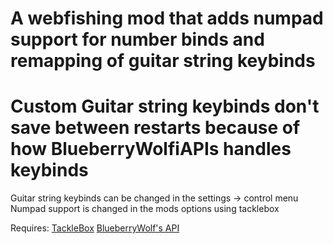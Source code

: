 # A webfishing mod that adds numpad support for number binds and remapping of guitar string keybinds
# Custom Guitar string keybinds don't save between restarts because of how BlueberryWolfiAPIs handles keybinds
Guitar string keybinds can be changed in the settings -> control menu
Numpad support is changed in the mods options using tacklebox

Requires: 
[TackleBox](https://thunderstore.io/c/webfishing/p/PuppyGirl/TackleBox/)
[BlueberryWolf's API](https://thunderstore.io/c/webfishing/p/BlueberryWolfi/BlueberryWolfiAPIs/)